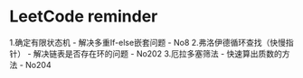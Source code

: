 # LeetCode reminder
1.确定有限状态机 - 解决多重If-else嵌套问题 - No8
2.弗洛伊德循环查找（快慢指针） - 解决链表是否存在环的问题 - No202
3.厄拉多塞筛法 - 快速算出质数的方法 - No204
